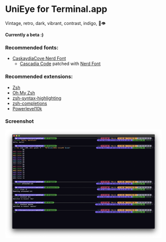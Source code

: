 # UniEye for Terminal.app

Vintage, retro, dark, vibrant, contrast, indigo, 🦄👁

**Currently a beta :)**

### Recommended fonts:

- [CaskaydiaCove Nerd Font](https://github.com/ryanoasis/nerd-fonts/tree/master/patched-fonts/CascadiaCode)
  - [Cascadia Code](https://github.com/microsoft/cascadia-code) patched with [Nerd Font](https://github.com/ryanoasis/nerd-fonts)

### Recommended extensions:

- [Zsh](https://www.zsh.org/)
- [Oh My Zsh](https://ohmyz.sh/)
- [zsh-syntax-highlighting](https://github.com/zsh-users/zsh-syntax-highlighting)
- [zsh-completions](https://github.com/zsh-users/zsh-completions)
- [Powerlevel10k](https://github.com/romkatv/powerlevel10k)

### Screenshot

![UniEye for Terminal.app screenshot](/UniEye_Terminal.app.png?raw=true 'UniEye for Terminal.app screenshot')
